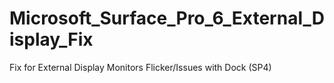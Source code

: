 # Microsoft_Surface_Pro_6_External_Display_Fix
Fix for External Display Monitors Flicker/Issues with Dock (SP4)
